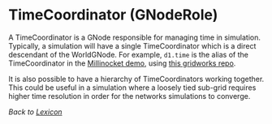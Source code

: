 # TimeCoordinator (GNodeRole)

A TimeCoordinator is a GNode responsible for managing time in simulation. Typically, a simulation will have a single TimeCoordinator which is a direct
descendant of the WorldGNode. For example, `d1.time` is the alias of the
TimeCoordinator in the [Millinocket demo](millinocket-demo), using
[this gridworks repo](https://github.com/thegridelectric/gridworks-timecoordinator).

It is also possible to have a hierarchy of TimeCoordinators working together. This could be useful in a simulation where a loosely tied sub-grid requires
higher time resolution in order for the networks simulations to converge.

_Back to [Lexicon](lexicon)_
